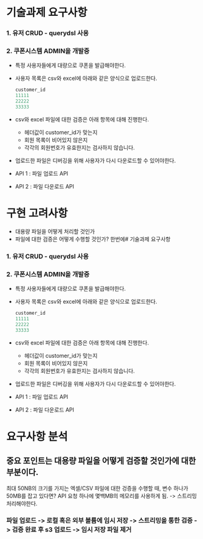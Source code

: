 # 기술과제 요구사항

### 1. 유저 CRUD - querydsl 사용


### 2. 쿠폰시스템 ADMIN을 개발중

  
- 특정 사용자들에게 대량으로 쿠폰을 발급해야한다.
- 사용자 목록은 csv와 excel에 아래와 같은 양식으로 업로드한다.
    
    ```java
    customer_id
    11111
    22222
    33333
    ```
    
- csv와 excel 파일에 대한 검증은 아래 항목에 대해 진행한다.
    - 헤더값이 customer_id가 맞는지
    - 회원 목록이 비어있지 않은지
    - 각각의 회원번호가 유효한지는 검사하지 않습니다.
- 업로드한 파일은 디버깅을 위해 사용자가 다시 다운로드할 수 있어야한다.
- API 1 : 파일 업로드 API
- API 2 : 파일 다운로드 API


# 구현 고려사항
- 대용량 파일을 어떻게 처리할 것인가
- 파일에 대한 검증은 어떻게 수행할 것인가? 한번에# 기술과제 요구사항

### 1. 유저 CRUD - querydsl 사용


### 2. 쿠폰시스템 ADMIN을 개발중

  
- 특정 사용자들에게 대량으로 쿠폰을 발급해야한다.
- 사용자 목록은 csv와 excel에 아래와 같은 양식으로 업로드한다.
    
    ```java
    customer_id
    11111
    22222
    33333
    ```
    
- csv와 excel 파일에 대한 검증은 아래 항목에 대해 진행한다.
    - 헤더값이 customer_id가 맞는지
    - 회원 목록이 비어있지 않은지
    - 각각의 회원번호가 유효한지는 검사하지 않습니다.
- 업로드한 파일은 디버깅을 위해 사용자가 다시 다운로드할 수 있어야한다.
- API 1 : 파일 업로드 API
- API 2 : 파일 다운로드 API


  

# 요구사항 분석
  
## 중요 포인트는 대용량 파일을 어떻게 검증할 것인가에 대한 부분이다.
최대 50NB의 크기를 가지는 엑셀/CSV 파일에 대한 겅증을 수행할 때, 변수 하나가 50MB를 잡고 있다면? API 요청 하나에 몇백MB의 메모리를 사용하게 됨.
-> 스트리밍 처리해야한다.

### 파일 업로드 -> 로컬 혹은 외부 볼륨에 임시 저장 -> 스트리밍을 통한 검증 -> 검증 완료 후 s3 업로드 -> 임시 저장 파일 제거
